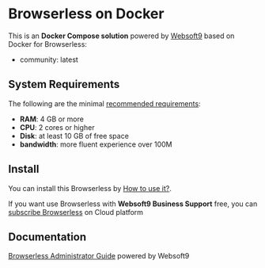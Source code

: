 # Browserless on Docker  

This is an **Docker Compose solution** powered by [Websoft9](https://www.websoft9.com) based on Docker for Browserless:


 - community:  latest


## System Requirements

The following are the minimal [recommended requirements](https://www.browserless.io):

* **RAM**: 4 GB or more
* **CPU**: 2 cores or higher
* **Disk**: at least 10 GB of free space
* **bandwidth**: more fluent experience over 100M  

## Install

You can install this Browserless by [How to use it?](https://github.com/Websoft9/docker-library#how-to-use-it).   

If you want use Browserless with **Websoft9 Business Support** free, you can [subscribe Browserless](https://www.websoft9.com/apps) on Cloud platform

## Documentation

[Browserless Administrator Guide](https://support.websoft9.com/docs/browserless) powered by Websoft9